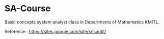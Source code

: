 # SA-Course
Basic concepts system analyst class in Departments of Mathematics KMITL.

Reference : https://sites.google.com/site/knsantit/
